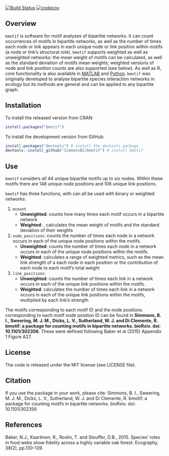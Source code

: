 
<!-- README.md is generated from README.Rmd. Please edit that file -->

[![Build
Status](https://travis-ci.org/SimmonsBI/bmotif.svg?branch=master)](https://travis-ci.org/SimmonsBI/bmotif)
[![codecov](https://codecov.io/gh/SimmonsBI/bmotif/branch/master/graph/badge.svg)](https://codecov.io/gh/SimmonsBI/bmotif)

## Overview

`bmotif` is software for motif analyses of bipartite networks. It can
count occurrences of motifs in bipartite networks, as well as the number
of times each node or link appears in each unique node or link position
within motifs (a node or link’s structural role). `bmotif` supports
weighted as well as unweighted networks: the mean weight of motifs can
be calculated, as well as the standard deviation of motifs mean weights;
weighted versions of node and link position counts are also supported
(see below). As well as R, core functionality is also available in
[MATLAB](https://github.com/SimmonsBI/bmotif-matlab) and
[Python](https://github.com/SimmonsBI/bmotif-python). `bmotif` was
originally developed to analyse bipartite species interaction networks
in ecology but its methods are general and can be applied to any
bipartite graph.

## Installation

To install the released version from CRAN:

``` r
install.packages("bmotif")
```

To install the development version from GitHub:

``` r
install.packages("devtools") # install the devtools package
devtools::install_github("SimmonsBI/bmotif") # install bmotif
```

## Use

`bmotif` considers all 44 unique bipartite motifs up to six nodes.
Within these motifs there are 148 unique node positions and 106 unique
link positions.

`bmotif` has three functions, with can all be used with binary or
weighted networks:

1.  `mcount`
      - **Unweighted**: counts how many times each motif occurs in a
        bipartite network
      - **Weighted**: , calculates the mean weight of motifs and the
        standard deviation of their weights
2.  `node_positions`: counts the number of times each node in a network
    occurs in each of the unique node positions within the motifs.
      - **Unweighted**: counts the number of times each node in a
        network occurs in each of the unique node positions within the
        motifs.  
      - **Weighted**: calculates a range of weighted metrics, such as
        the mean link strength of a each node in each position or the
        contribution of each node to each motif’s total weight
3.  `link_positions`:
      - **Unweighted**: counts the number of times each link in a
        network occurs in each of the unique link positions within the
        motifs.
      - **Weighted**: calculates the number of times each link in a
        network occurs in each of the unique link positions within the
        motifs, multiplied by each link’s strength

The motifs corresponding to each motif ID and the node positions
corresponding to each motif node position ID can be found in **Simmons,
B. I., Sweering, M. J. M., Dicks, L. V., Sutherland, W. J. and Di
Clemente, R. bmotif: a package for counting motifs in bipartite
networks. bioRxiv. doi: 10.1101/302356**. These were defined following
Baker et al (2015) Appendix 1 Figure A27.

## License

The code is released under the MIT license (see LICENSE file).

## Citation

If you use the package in your work, please cite: Simmons, B. I.,
Sweering, M. J. M., Dicks, L. V., Sutherland, W. J. and Di Clemente, R.
bmotif: a package for counting motifs in bipartite networks. bioRxiv.
doi: 10.1101/302356

## References

Baker, N.J., Kaartinen, R., Roslin, T. and Stouffer, D.B., 2015.
Species’ roles in food webs show fidelity across a highly variable oak
forest. Ecography, 38(2), pp.130-139.

